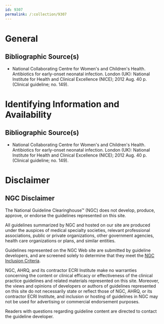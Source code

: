 ```yaml
---
id: 9307
permalink: /:collection/9307
---
```


# General

## Bibliographic Source(s)

- National Collaborating Centre for Women's and Children's Health. Antibiotics for early-onset neonatal infection. London (UK): National Institute for Health and Clinical Excellence (NICE); 2012 Aug. 40 p. (Clinical guideline; no. 149).

# Identifying Information and Availability

## Bibliographic Source(s)

- National Collaborating Centre for Women's and Children's Health. Antibiotics for early-onset neonatal infection. London (UK): National Institute for Health and Clinical Excellence (NICE); 2012 Aug. 40 p. (Clinical guideline; no. 149).

# Disclaimer

## NGC Disclaimer

The National Guideline Clearinghouse™ (NGC) does not develop, produce, approve, or endorse the guidelines represented on this site.

All guidelines summarized by NGC and hosted on our site are produced under the auspices of medical specialty societies, relevant professional associations, public or private organizations, other government agencies, health care organizations or plans, and similar entities.

Guidelines represented on the NGC Web site are submitted by guideline developers, and are screened solely to determine that they meet the [NGC Inclusion Criteria](/help-and-about/summaries/inclusion-criteria).

NGC, AHRQ, and its contractor ECRI Institute make no warranties concerning the content or clinical efficacy or effectiveness of the clinical practice guidelines and related materials represented on this site. Moreover, the views and opinions of developers or authors of guidelines represented on this site do not necessarily state or reflect those of NGC, AHRQ, or its contractor ECRI Institute, and inclusion or hosting of guidelines in NGC may not be used for advertising or commercial endorsement purposes.

Readers with questions regarding guideline content are directed to contact the guideline developer.

